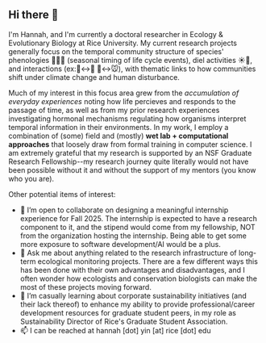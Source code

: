 ## Hi there 👋

I'm Hannah, and I'm currently a doctoral researcher in Ecology & Evolutionary Biology at Rice University. My current research projects generally focus on the temporal community structure of species' phenologies 🌸🪺🍂 (seasonal timing of life cycle events), diel activities ☀️🌙, and interactions (ex:🪻↔🐝 🦉↔🐭), with thematic links to how communities shift under climate change and human disturbance. 

Much of my interest in this focus area grew from the *accumulation of everyday experiences* noting how life percieves and responds to the passage of time, as well as from my prior research experiences investigating hormonal mechanisms regulating how organisms interpret temporal information in their environments. In my work, I employ a combination of (some) field and (mostly) **wet lab + computational approaches** that loosely draw from formal training in computer science. I am extremely grateful that my research is supported by an NSF Graduate Research Fellowship--my research journey quite literally would not have been possible without it and without the support of my mentors (you know who you are).


Other potential items of interest:
- 👯 I’m open to collaborate on designing a meaningful internship experience for Fall 2025. The internship is expected to have a research component to it, and the stipend would come from my fellowship, NOT from the organization hosting the internship. Being able to get some more exposure to software development/AI would be a plus.
- 💬 Ask me about anything related to the research infrastructure of long-term ecological monitoring projects. There are a few different ways this has been done with their own advantages and disadvantages, and I often wonder how ecologists and conservation biologists can make the most of these projects moving forward.
- 🌱 I’m casually learning about corporate sustainability initiatives (and their lack thereof) to enhance my ability to provide professional/career development resources for graduate student peers, in my role as Sustainability Director of Rice's Graduate Student Association.
- 📫 I can be reached at hannah \[dot\] yin \[at\] rice \[dot\] edu
